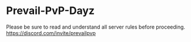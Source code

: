 # Prevail-PvP-Dayz
Please be sure to read and understand all server rules before proceeding.
https://discord.com/invite/prevailpvp
